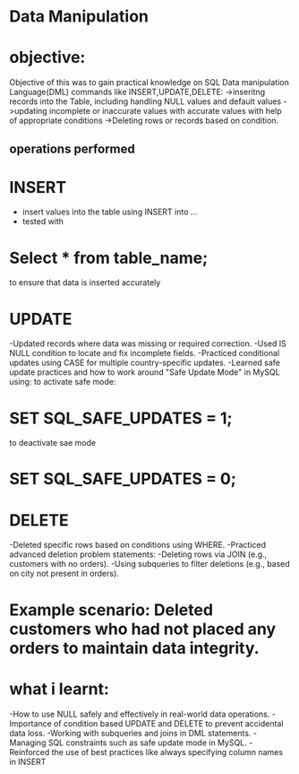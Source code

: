 # Data Manipulation

# objective:
Objective of this was to gain practical knowledge on SQL Data manipulation Language(DML) commands like INSERT,UPDATE,DELETE:
->inseritng records into the Table, including handling NULL values and default values
->updating incomplete or inaccurate values with accurate values with help of appropriate conditions
->Deleting rows or records based on condition.

## operations performed

# INSERT
- insert values into the table using INSERT into ... 
- tested with 
# Select * from table_name; 
to ensure that data is inserted accurately

# UPDATE 

-Updated records where data was missing or required correction.
-Used IS NULL condition to locate and fix incomplete fields.
-Practiced conditional updates using CASE for multiple country-specific updates.
-Learned safe update practices and how to work around "Safe Update Mode" in MySQL using:
to activate safe mode:
 # SET SQL_SAFE_UPDATES = 1; 
 to deactivate sae mode 
 # SET SQL_SAFE_UPDATES = 0;

# DELETE 

-Deleted specific rows based on conditions using WHERE.
-Practiced advanced deletion problem statements:
-Deleting rows via JOIN (e.g., customers with no orders).
-Using subqueries to filter deletions (e.g., based on city not present in orders).

# Example scenario: Deleted customers who had not placed any orders to maintain data integrity.

# what i learnt:
-How to use NULL safely and effectively in real-world data operations.
-Importance of condition based UPDATE and DELETE to prevent accidental data loss.
-Working with subqueries and joins in DML statements.
-Managing SQL constraints such as safe update mode in MySQL.
-Reinforced the use of best practices like always specifying column names in INSERT